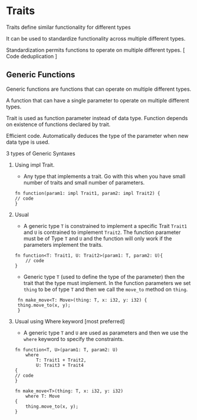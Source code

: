 # Traits

Traits define similar functionality for different types

It can be used to standardize functionality across multiple different types.

Standardization permits functions to operate on multiple different types. [ Code deduplication ]

## Generic Functions

Generic functions are functions that can operate on multiple different types.

A function that can have a single parameter to operate on multiple different types.

Trait is used as function parameter instead of data type. Function depends on existence of functions declared by trait.

Efficient code. Automatically deduces the type of the parameter when new data type is used.

3 types of Generic Syntaxes

1. Using impl Trait. 
   * Any type that implements a trait. Go with this when you have small number of traits and small number of parameters.
    ```rust, ignore
    fn function(param1: impl Trait1, param2: impl Trait2) {
    // code
    }
    ```

2. Usual
   * A generic type `T` is constrained to implement a specific Trait `Trait1` and `U` is contrained to implement `Trait2`.
   The function parameter must be of Type `T` and `U` and the function will only work if the parameters implement the traits.
    
   ```rust,ignore
   fn function<T: Trait1, U: Trait2>(param1: T, param2: U){
       // code
   }
   ```
   * Generic type `T` (used to define the type of the parameter) then the trait that the type must implement.
     In the function parameters we set `thing` to be of type `T`
     and then we call the `move_to` method on `thing`.

   ```rust, ignore
    fn make_move<T: Move>(thing: T, x: i32, y: i32) {
    thing.move_to(x, y);
    }
    ```                                                                                                                                                                                                                                                                                                                                                                                                                                                         

3. Usual using Where keyword [most preferred]
   * A generic type `T` and `U` are used as parameters and then we use the `where` keyword to specify the constraints.
       
   ```rust, ignore
   fn function<T, U>(param1: T, param2: U)
       where
           T: Trait1 + Trait2,
           U: Trait3 + Trait4
   {
   // code
   }
   ```

    ```rust, ignore
    fn make_move<T>(thing: T, x: i32, y: i32)
        where T: Move
    {
        thing.move_to(x, y);
    }
    ```  
